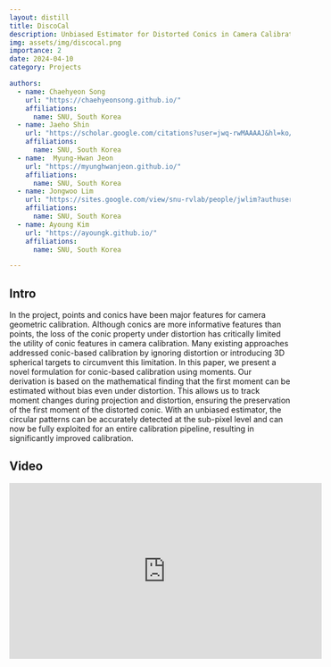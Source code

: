 ```yaml
---
layout: distill
title: DiscoCal
description: Unbiased Estimator for Distorted Conics in Camera Calibration
img: assets/img/discocal.png
importance: 2
date: 2024-04-10
category: Projects

authors:
  - name: Chaehyeon Song
    url: "https://chaehyeonsong.github.io/"
    affiliations: 
      name: SNU, South Korea
  - name: Jaeho Shin
    url: "https://scholar.google.com/citations?user=jwq-rwMAAAAJ&hl=ko/"
    affiliations: 
      name: SNU, South Korea      
  - name:  Myung-Hwan Jeon
    url: "https://myunghwanjeon.github.io/"
    affiliations: 
      name: SNU, South Korea
  - name: Jongwoo Lim
    url: "https://sites.google.com/view/snu-rvlab/people/jwlim?authuser=0/"
    affiliations: 
      name: SNU, South Korea
  - name: Ayoung Kim
    url: "https://ayoungk.github.io/"
    affiliations: 
      name: SNU, South Korea

---
```


<div class="row">
  <div class="col">
    <a target="_blank" href="https://github.com/chaehyeonsong/discocal" class="button button--sacnite button--round-l">
      <i class="fab fa-github fa-3x" title="Github link"></i>
    </a>
  </div>
  <div class="col-10">
    <a target="_blank" href="https://arxiv.org/pdf/2403.04583.pdf" class="button button--sacnite button--round-l">
      <i class="fas fa-file-pdf fa-3x" title="pdf link"></i>
    </a>
  </div>
</div>

## Intro

In the project, points and conics have been major features for camera geometric calibration. Although conics are more informative features than points, the loss of the conic property under distortion has critically limited the utility of conic features in camera calibration. Many existing approaches addressed conic-based calibration by ignoring distortion or introducing 3D spherical targets to circumvent this limitation. In this paper, we present a novel formulation for conic-based calibration using moments. Our derivation is based on the mathematical finding that the first moment can be estimated without bias even under distortion. This allows us to track moment changes during projection and distortion, ensuring the preservation of the first moment of the distorted conic. With an unbiased estimator, the circular patterns can be accurately detected at the sub-pixel level and can now be fully exploited for an entire calibration pipeline, resulting in significantly improved calibration.

## Video 

<div align="center">
  <iframe width="560" height="315" src="https://www.youtube.com/embed/87_R7Qkpczo?si=11msdiIqa2bJ8DVc" title="YouTube video player" frameborder="0" allow="accelerometer; autoplay; clipboard-write; encrypted-media; gyroscope; picture-in-picture; web-share" allowfullscreen></iframe>
</div>